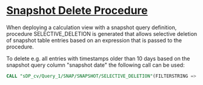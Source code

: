 # [Snapshot Delete Procedure](https://help.sap.com/docs/hana-cloud-database/sap-hana-cloud-sap-hana-database-modeling-guide-for-sap-business-application-studio/create-snapshots?)

When deploying a calculation view with a snapshot query definition, procedure SELECTIVE_DELETION is generated that allows selective deletion of snapshot table entries based on an expression that is passed to the procedure. 

To delete e.g. all entries with timestamps older than 10 days based on the snapshot query column "snapshot date" the following call can be used:

```SQL
CALL "sDP_cv/Query_1/SNAP/SNAPSHOT/SELECTIVE_DELETION"(FILTERSTRING => '"snapshot date"<add_days(now(),-10)')
```

